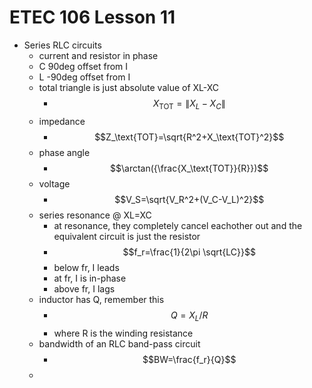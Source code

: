# ETEC 106 Lesson 11
- Series RLC circuits
  - current and resistor in phase
  - C 90deg offset from I 
  - L -90deg offset from I
  - total triangle is just absolute value of XL-XC
    - $$X_\text{TOT}=\|X_L-X_C\|$$
  - impedance
    - $$Z_\text{TOT}=\sqrt{R^2+X_\text{TOT}^2}$$
  - phase angle
    - $$\arctan({\frac{X_\text{TOT}}{R}})$$
  - voltage
    - $$V_S=\sqrt{V_R^2+(V_C-V_L)^2}$$
  - series resonance @ XL=XC
    - at resonance, they completely cancel eachother out and the equivalent circuit is just the resistor
    - $$f_r=\frac{1}{2\pi \sqrt{LC}}$$
    - below fr, I leads
    - at fr, I is in-phase
    - above fr, I lags
  - inductor has Q, remember this
    - $$Q=X_L/R$$
    - where R is the winding resistance
  - bandwidth of an RLC band-pass circuit
    - $$BW=\frac{f_r}{Q}$$
  - 

